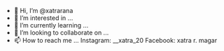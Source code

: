 - 👋 Hi, I’m @xatrarana
- 👀 I’m interested in ...
- 🌱 I’m currently learning ...
- 💞️ I’m looking to collaborate on ...
- 📫 How to reach me ...
      Instagram: __xatra_20
      Facebook: xatra r. magar

<!---
xatrarana/xatrarana is a ✨ special ✨ repository because its `README.md` (this file) appears on your GitHub profile.
You can click the Preview link to take a look at your changes.
--->
